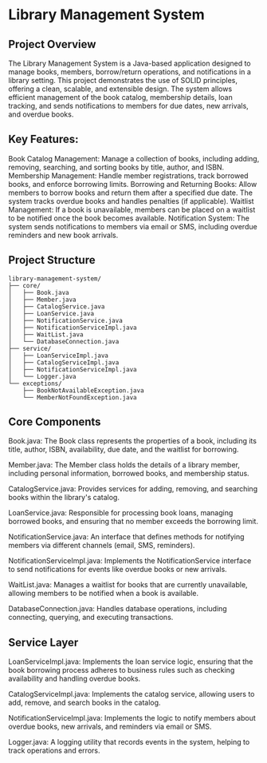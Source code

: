 # Library Management System
## Project Overview
The Library Management System is a Java-based application designed to manage books, members, borrow/return operations, and notifications in a library setting. This project demonstrates the use of SOLID principles, offering a clean, scalable, and extensible design. The system allows efficient management of the book catalog, membership details, loan tracking, and sends notifications to members for due dates, new arrivals, and overdue books.
## Key Features:
Book Catalog Management: Manage a collection of books, including adding, removing, searching, and sorting books by title, author, and ISBN.
Membership Management: Handle member registrations, track borrowed books, and enforce borrowing limits.
Borrowing and Returning Books: Allow members to borrow books and return them after a specified due date. The system tracks overdue books and handles penalties (if applicable).
Waitlist Management: If a book is unavailable, members can be placed on a waitlist to be notified once the book becomes available.
Notification System: The system sends notifications to members via email or SMS, including overdue reminders and new book arrivals.
## Project Structure
```plaintext
library-management-system/
├── core/
│   ├── Book.java
│   ├── Member.java
│   ├── CatalogService.java
│   ├── LoanService.java
│   ├── NotificationService.java
│   ├── NotificationServiceImpl.java
│   ├── WaitList.java
│   └── DatabaseConnection.java
├── service/
│   ├── LoanServiceImpl.java
│   ├── CatalogServiceImpl.java
│   ├── NotificationServiceImpl.java
│   └── Logger.java
└── exceptions/
    ├── BookNotAvailableException.java
    └── MemberNotFoundException.java
```
## Core Components
Book.java: The Book class represents the properties of a book, including its title, author, ISBN, availability, due date, and the waitlist for borrowing.

Member.java: The Member class holds the details of a library member, including personal information, borrowed books, and membership status.

CatalogService.java: Provides services for adding, removing, and searching books within the library's catalog.

LoanService.java: Responsible for processing book loans, managing borrowed books, and ensuring that no member exceeds the borrowing limit.

NotificationService.java: An interface that defines methods for notifying members via different channels (email, SMS, reminders).

NotificationServiceImpl.java: Implements the NotificationService interface to send notifications for events like overdue books or new arrivals.

WaitList.java: Manages a waitlist for books that are currently unavailable, allowing members to be notified when a book is available.

DatabaseConnection.java: Handles database operations, including connecting, querying, and executing transactions.

## Service Layer
LoanServiceImpl.java: Implements the loan service logic, ensuring that the book borrowing process adheres to business rules such as checking availability and handling overdue books.

CatalogServiceImpl.java: Implements the catalog service, allowing users to add, remove, and search books in the catalog.

NotificationServiceImpl.java: Implements the logic to notify members about overdue books, new arrivals, and reminders via email or SMS.

Logger.java: A logging utility that records events in the system, helping to track operations and errors.
